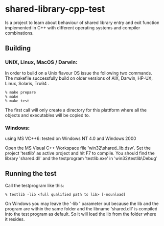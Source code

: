 # shared-library-cpp-test
Is a project to learn about behaviour of shared library entry and exit function implemented in C++ with different operating systems and compiler combinations.

## Building

### UNIX, Linux, MacOS / Darwin:
In order to build on a Unix flavour OS issue the following two
commands. The makefile successfully build on older versions of AIX,
Darwin, HP-UX, Linux, Solaris, Tru64 .
```
% make prepare
% make
% make test
```

The first call will only create a directory for this plattform
where all the objects and executables will be copied to.

### Windows:
using MS VC++6:
tested on Windows NT 4.0 and Windows 2000

Open the MS Visual C++ Workspace file 'win32\shared_lib.dsw'.
Set the project 'testlib' as active project and hit F7 to compile.
You should find the library 'shared.dll' and the testprogram
'testlib.exe' in 'win32\testlib\Debug'


## Running the test

Call the testprogram like this:
```
% testlib -lib <full qualified path to lib> [-nounload]
```

On Windows you may leave the '-lib <something>' parameter out
because the lib and the program are within the same folder
and the libname 'shared.dll' is compiled into the test program
as default. So it will load the lib from the folder where
it resides.
